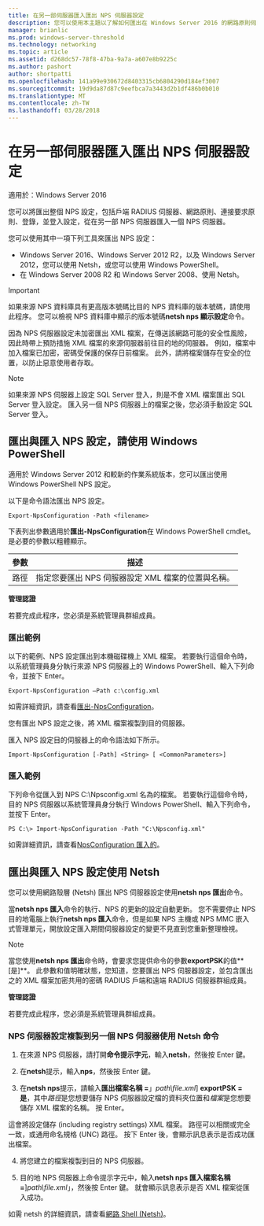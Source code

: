 ```yaml
---
title: 在另一部伺服器匯入匯出 NPS 伺服器設定
description: 您可以使用本主題以了解如何匯出在 Windows Server 2016 的網路原則伺服器設定。
manager: brianlic
ms.prod: windows-server-threshold
ms.technology: networking
ms.topic: article
ms.assetid: d268dc57-78f8-47ba-9a7a-a607e8b9225c
ms.author: pashort
author: shortpatti
ms.openlocfilehash: 141a99e930672d8403315cb6804290d184ef3007
ms.sourcegitcommit: 19d9da87d87c9eefbca7a3443d2b1df486b0b010
ms.translationtype: MT
ms.contentlocale: zh-TW
ms.lasthandoff: 03/28/2018
---
```

# <a name="export-an-nps-server-configuration-for-import-on-another-server"></a>在另一部伺服器匯入匯出 NPS 伺服器設定

適用於：Windows Server 2016

您可以將匯出整個 NPS 設定，包括戶端 RADIUS 伺服器、網路原則、連接要求原則、登錄，並登入設定，從在另一部 NPS 伺服器匯入一個 NPS 伺服器。 

您可以使用其中一項下列工具來匯出 NPS 設定：

- Windows Server 2016、Windows Server 2012 R2，以及 Windows Server 2012，您可以使用 Netsh，或您可以使用 Windows PowerShell。
- 在 Windows Server 2008 R2 和 Windows Server 2008、使用 Netsh。

>[!IMPORTANT]
>如果來源 NPS 資料庫具有更高版本號碼比目的 NPS 資料庫的版本號碼，請使用此程序。 您可以檢視 NPS 資料庫中顯示的版本號碼**netsh nps 顯示設定**命令。

因為 NPS 伺服器設定未加密匯出 XML 檔案，在傳送該網路可能的安全性風險，因此時帶上預防措施 XML 檔案的來源伺服器前往目的地的伺服器。 例如，檔案中加入檔案已加密，密碼受保護的保存日前檔案。 此外，請將檔案儲存在安全的位置，以防止惡意使用者存取。

>[!NOTE]
>如果來源 NPS 伺服器上設定 SQL Server 登入，則是不會 XML 檔案匯出 SQL Server 登入設定。 匯入另一個 NPS 伺服器上的檔案之後，您必須手動設定 SQL Server 登入。

## <a name="export-and-import-the-nps-configuration-by-using-windows-powershell"></a>匯出與匯入 NPS 設定，請使用 Windows PowerShell

適用於 Windows Server 2012 和較新的作業系統版本，您可以匯出使用 Windows PowerShell NPS 設定。

以下是命令語法匯出 NPS 設定。 

    Export-NpsConfiguration -Path <filename>

下表列出參數適用於**匯出-NpsConfiguration**在 Windows PowerShell cmdlet。 是必要的參數以粗體顯示。

|參數|描述|
|---------|-----------|
|路徑|指定您要匯出 NPS 伺服器設定 XML 檔案的位置與名稱。|

**管理認證**

若要完成此程序，您必須是系統管理員群組成員。

### <a name="export-example"></a>匯出範例 

以下的範例、NPS 設定匯出到本機磁碟機上 XML 檔案。 若要執行這個命令時，以系統管理員身分執行來源 NPS 伺服器上的 Windows PowerShell、輸入下列命令，並按下 Enter。

`Export-NpsConfiguration –Path c:\config.xml` 

如需詳細資訊，請查看[匯出-NpsConfiguration](https://technet.microsoft.com/library/jj872749.aspx)。

您有匯出 NPS 設定之後，將 XML 檔案複製到目的伺服器。

匯入 NPS 設定目的伺服器上的命令語法如下所示。

    Import-NpsConfiguration [-Path] <String> [ <CommonParameters>]

### <a name="import-example"></a>匯入範例

下列命令從匯入到 NPS C:\Npsconfig.xml 名為的檔案。 若要執行這個命令時，目的 NPS 伺服器以系統管理員身分執行 Windows PowerShell、輸入下列命令，並按下 Enter。

    PS C:\> Import-NpsConfiguration -Path "C:\Npsconfig.xml"

如需詳細資訊，請查看[NpsConfiguration 匯入的](https://technet.microsoft.com/library/jj872750.aspx)。

## <a name="export-and-import-the-nps-configuration-by-using-netsh"></a>匯出與匯入 NPS 設定使用 Netsh

您可以使用網路殼層 \(Netsh\) 匯出 NPS 伺服器設定使用**netsh nps 匯出**命令。

當**netsh nps 匯入**命令的執行、NPS 的更新的設定自動更新。 您不需要停止 NPS 目的地電腦上執行**netsh nps 匯入**命令，但是如果 NPS 主機或 NPS MMC 嵌入式管理單元，開放設定匯入期間伺服器設定的變更不見直到您重新整理檢視。 

>[!NOTE]
>當您使用**netsh nps 匯出**命令時，會要求您提供命令的參數**exportPSK**的值**[是]**。 此參數和值明確狀態，您知道，您要匯出 NPS 伺服器設定，並包含匯出之的 XML 檔案加密共用的密碼 RADIUS 戶端和遠端 RADIUS 伺服器群組成員。

**管理認證**

若要完成此程序，您必須是系統管理員群組成員。

### <a name="to-copy-an-nps-server-configuration-to-another-nps-server-using-netsh-commands"></a>NPS 伺服器設定複製到另一個 NPS 伺服器使用 Netsh 命令

1. 在來源 NPS 伺服器，請打開**命令提示字元**，輸入**netsh**，然後按 Enter 鍵。

2. 在**netsh**提示，輸入**nps**，然後按 Enter 鍵。 

3. 在**netsh nps**提示，請輸入**匯出檔案名稱 =**」*path\file.xml*] **exportPSK = 是**，其中*路徑*是您想要儲存 NPS 伺服器設定檔的資料夾位置和*檔案*是您想要儲存 XML 檔案的名稱。 按 Enter。 

這會將設定儲存 \(including registry settings\) XML 檔案。 路徑可以相關或完全一致，或通用命名規格 \(UNC\) 路徑。 按下 Enter 後，會顯示訊息表示是否成功匯出檔案。

4. 將您建立的檔案複製到目的 NPS 伺服器。

5. 目的地 NPS 伺服器上命令提示字元中，輸入**netsh nps 匯入檔案名稱 =**]*path\file.xml*」，然後按 Enter 鍵。 就會顯示訊息表示是否 XML 檔案從匯入成功。

如需 netsh 的詳細資訊，請查看[網路 Shell (Netsh)](../netsh/netsh.md)。

